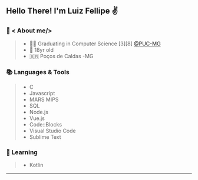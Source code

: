 ## Hello There! I'm Luiz Fellipe :v:
### :page_facing_up: < About me/> 
> * :man_student: Graduating in Computer Science [3][8] [@PUC-MG](https://www.pucpcaldas.br/) 
> * :calendar: 18yr old
> * :brazil: Poços de Caldas -MG

 ### :books:  Languages & Tools
 >* C
 >* Javascript
 > * MARS MIPS
 >* SQL
 > * Node.js
 > * Vue.js
 >* Code::Blocks
 > * Visual Studio Code
 > * Sublime Text
 
 ### :book: Learning 
 >* Kotlin
 ---
